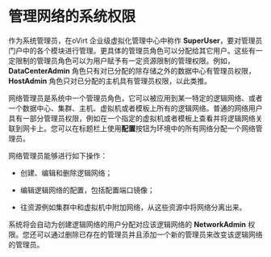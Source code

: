 # 管理网络的系统权限

作为系统管理员，在oVirt 企业级虚拟化管理中心中称作 **SuperUser**，要对管理员门户中的各个模块进行管理。更具体的管理员角色可以分配给其它用户。这些有一定限制的管理员角色可以为用户赋予有一定资源限制的管理权限。例如，**DataCenterAdmin** 角色只有对已分配的除存储之外的数据中心有管理员权限，**HostAdmin** 角色只对已分配的主机具有管理员权限，以此类推。

网络管理员是系统中一个管理员角色，它可以被应用到某一特定的逻辑网络、或者一个数据中心、集群、主机、虚拟机或者模板上所有的逻辑网络。普通的网络用户具有一部分管理员权限，例如在一个指定的虚拟机或者模板上查看并将逻辑网络关联到网卡上。您可以在标题栏上使用**配置**按钮为环境中的所有网络分配一个网络管理员。

网络管理员能够进行如下操作：

-   创建、编辑和删除逻辑网络；

-   编辑逻辑网络的配置，包括配置端口镜像；

-   往资源例如集群中和虚拟机中附加网络，从这些资源中将网络分离出来。

系统将会自动为创建逻辑网络的用户分配对应该逻辑网络的 **NetworkAdmin** 权限。您还可以通过删除已存在的管理员并且添加一个新的管理员来改变该逻辑网络的管理员。
